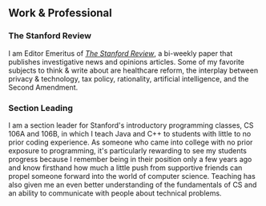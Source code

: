 ## Work & Professional

### The Stanford Review ###

I am Editor Emeritus of *[The Stanford Review](http://stanfordreview.org)*, a bi-weekly paper that publishes investigative news and opinions articles. Some of my favorite subjects to think &amp; write about are healthcare reform, the interplay between privacy &amp; technology, tax policy, rationality, artificial intelligence, and the Second Amendment.

### Section Leading ###

I am a section leader for Stanford's introductory programming classes, CS 106A and 106B, in which I teach Java and C++ to students with little to no prior coding experience. As someone who came into college with no prior exposure to programming, it's particularly rewarding to see my students progress because I remember being in their position only a few years ago and know firsthand how much a little push from supportive friends can propel someone forward into the world of computer science. Teaching has also given me an even better understanding of the fundamentals of CS and an ability to communicate with people about technical problems.
